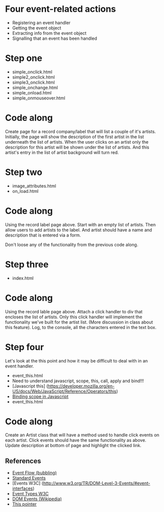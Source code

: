 # Four event-related actions
  * Registering an event handler
  * Getting the event object
  * Extracting info from the event object
  * Signalling that an event has been handled

# Step one
  * simple_onclick.html
  * simple2_onclick.html
  * simple3_onclick.html
  * simple_onchange.html
  * simple_onload.html
  * simple_onmouseover.html

# Code along
  Create page for a record company/label that will list a couple of it's artists. Initially, the page will show the description of the first artist in the list underneath the list of artists.
  When the user clicks on an artist only the description for this artist will be shown under the list of artists. And this artist's entry in the list of artist background will turn red.

# Step two
  * image_attributes.html
  * on_load.html

# Code along
  Using the record label page above. Start with an empty list of artists. Then allow users to add artists to the label. And artist should have a name and description that is entered via a form.

  Don't loose any of the functionality from the previous code along.

# Step three
  * index.html

# Code along
  Using the record lable page above.
  Attach a click handler to div that encloses the list of artists. Only this click handler will implement the functionality we've built for the artist list. (More discussion in class about this feature).
 Log, to the console, all the characters entered in the text box.

# Step four
  Let's look at the this point and how it may be difficult to deal with in
  an event handler.
  * event_this.html
  * Need to understand javascript, scope, this, call, apply and bind!!!
  * [Javascript this] (https://developer.mozilla.org/en-US/docs/Web/JavaScript/Reference/Operators/this)
  * [Binding scope in Javascript](http://www.robertsosinski.com/2009/04/28/binding-scope-in-javascript/)
  * event_this.html

# Code along
  Create an Artist class that will have a method used to handle click events on each artist. Click events should have the same functionality as above. Update description at bottom of page and highlight the clicked link.

## References
   * [Event Flow (bubbling)](http://www.w3.org/TR/DOM-Level-3-Events/#event-flow)
   * [Standard Events](https://developer.mozilla.org/en-US/docs/Web/Reference/Events#Standard_events)
   * [Events W3C] (http://www.w3.org/TR/DOM-Level-3-Events/#event-interfaces)
   * [Event Types W3C](http://www.w3.org/TR/DOM-Level-3-Events/#event-types-list)
   * [DOM Events (Wikipedia)](http://en.wikipedia.org/wiki/DOM_events)
   * [This pointer](https://developer.mozilla.org/en-US/docs/Web/JavaScript/Reference/Operators/this?redirectlocale=en-US&redirectslug=JavaScript%2FReference%2FOperators%2Fthis)
